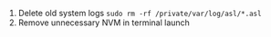 1. Delete old system logs `sudo rm -rf /private/var/log/asl/*.asl`
2. Remove unnecessary NVM in terminal launch
